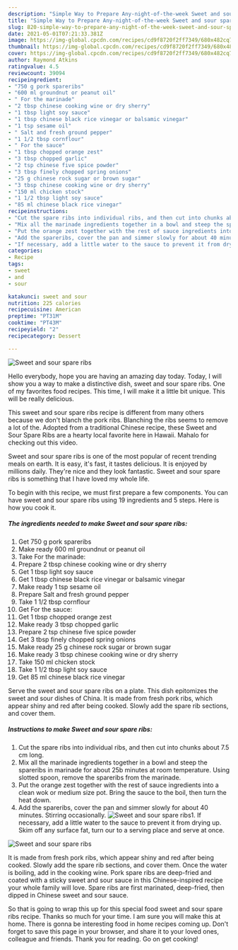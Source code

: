 ```yaml
---
description: "Simple Way to Prepare Any-night-of-the-week Sweet and sour spare ribs"
title: "Simple Way to Prepare Any-night-of-the-week Sweet and sour spare ribs"
slug: 820-simple-way-to-prepare-any-night-of-the-week-sweet-and-sour-spare-ribs
date: 2021-05-01T07:21:33.381Z
image: https://img-global.cpcdn.com/recipes/cd9f8720f2ff7349/680x482cq70/sweet-and-sour-spare-ribs-recipe-main-photo.jpg
thumbnail: https://img-global.cpcdn.com/recipes/cd9f8720f2ff7349/680x482cq70/sweet-and-sour-spare-ribs-recipe-main-photo.jpg
cover: https://img-global.cpcdn.com/recipes/cd9f8720f2ff7349/680x482cq70/sweet-and-sour-spare-ribs-recipe-main-photo.jpg
author: Raymond Atkins
ratingvalue: 4.5
reviewcount: 39094
recipeingredient:
- "750 g pork spareribs"
- "600 ml groundnut or peanut oil"
- " For the marinade"
- "2 tbsp chinese cooking wine or dry sherry"
- "1 tbsp light soy sauce"
- "1 tbsp chinese black rice vinegar or balsamic vinegar"
- "1 tsp sesame oil"
- " Salt and fresh ground pepper"
- "1 1/2 tbsp cornflour"
- " For the sauce"
- "1 tbsp chopped orange zest"
- "3 tbsp chopped garlic"
- "2 tsp chinese five spice powder"
- "3 tbsp finely chopped spring onions"
- "25 g chinese rock sugar or brown sugar"
- "3 tbsp chinese cooking wine or dry sherry"
- "150 ml chicken stock"
- "1 1/2 tbsp light soy sauce"
- "85 ml chinese black rice vinegar"
recipeinstructions:
- "Cut the spare ribs into individual ribs, and then cut into chunks about 7.5 cm long."
- "Mix all the marinade ingredients together in a bowl and steep the spareribs in marinade for about 25b minutes at room temperature. Using slotted spoon, remove the spareribs from the marinade."
- "Put the orange zest together with the rest of sauce ingredients into a clean wok or medium size pot. Bring the sauce to the boil, then turn the heat down."
- "Add the spareribs, cover the pan and simmer slowly for about 40 minutes. Stirring occasionally."
- "If necessary, add a little water to the sauce to prevent it from drying up. Skim off any surface fat, turn our to a serving place and serve at once."
categories:
- Recipe
tags:
- sweet
- and
- sour

katakunci: sweet and sour 
nutrition: 225 calories
recipecuisine: American
preptime: "PT31M"
cooktime: "PT43M"
recipeyield: "2"
recipecategory: Dessert

---
```



![Sweet and sour spare ribs](https://img-global.cpcdn.com/recipes/cd9f8720f2ff7349/680x482cq70/sweet-and-sour-spare-ribs-recipe-main-photo.jpg)

Hello everybody, hope you are having an amazing day today. Today, I will show you a way to make a distinctive dish, sweet and sour spare ribs. One of my favorites food recipes. This time, I will make it a little bit unique. This will be really delicious.

This sweet and sour spare ribs recipe is different from many others because we don&#39;t blanch the pork ribs. Blanching the ribs seems to remove a lot of the. Adopted from a traditional Chinese recipe, these Sweet and Sour Spare Ribs are a hearty local favorite here in Hawaii. Mahalo for checking out this video.

Sweet and sour spare ribs is one of the most popular of recent trending meals on earth. It is easy, it's fast, it tastes delicious. It is enjoyed by millions daily. They're nice and they look fantastic. Sweet and sour spare ribs is something that I have loved my whole life.


To begin with this recipe, we must first prepare a few components. You can have sweet and sour spare ribs using 19 ingredients and 5 steps. Here is how you cook it.

<!--inarticleads1-->

##### The ingredients needed to make Sweet and sour spare ribs:

1. Get 750 g pork spareribs
1. Make ready 600 ml groundnut or peanut oil
1. Take  For the marinade:
1. Prepare 2 tbsp chinese cooking wine or dry sherry
1. Get 1 tbsp light soy sauce
1. Get 1 tbsp chinese black rice vinegar or balsamic vinegar
1. Make ready 1 tsp sesame oil
1. Prepare  Salt and fresh ground pepper
1. Take 1 1/2 tbsp cornflour
1. Get  For the sauce:
1. Get 1 tbsp chopped orange zest
1. Make ready 3 tbsp chopped garlic
1. Prepare 2 tsp chinese five spice powder
1. Get 3 tbsp finely chopped spring onions
1. Make ready 25 g chinese rock sugar or brown sugar
1. Make ready 3 tbsp chinese cooking wine or dry sherry
1. Take 150 ml chicken stock
1. Take 1 1/2 tbsp light soy sauce
1. Get 85 ml chinese black rice vinegar


Serve the sweet and sour spare ribs on a plate. This dish epitomizes the sweet and sour dishes of China. It is made from fresh pork ribs, which appear shiny and red after being cooked. Slowly add the spare rib sections, and cover them. 

<!--inarticleads2-->

##### Instructions to make Sweet and sour spare ribs:

1. Cut the spare ribs into individual ribs, and then cut into chunks about 7.5 cm long.
1. Mix all the marinade ingredients together in a bowl and steep the spareribs in marinade for about 25b minutes at room temperature. Using slotted spoon, remove the spareribs from the marinade.
1. Put the orange zest together with the rest of sauce ingredients into a clean wok or medium size pot. Bring the sauce to the boil, then turn the heat down.
1. Add the spareribs, cover the pan and simmer slowly for about 40 minutes. Stirring occasionally.
<img src="//assets-global.cpcdn.com/assets/icons/button_play-2c75c40dde080a61004c1f40b05d8f140eaff45d7e9e6481dc71c63d2e7c4909.png" alt="Sweet and sour spare ribs">1. If necessary, add a little water to the sauce to prevent it from drying up. Skim off any surface fat, turn our to a serving place and serve at once.
<img src="//assets-global.cpcdn.com/assets/icons/button_play-2c75c40dde080a61004c1f40b05d8f140eaff45d7e9e6481dc71c63d2e7c4909.png" alt="Sweet and sour spare ribs">

It is made from fresh pork ribs, which appear shiny and red after being cooked. Slowly add the spare rib sections, and cover them. Once the water is boiling, add in the cooking wine. Pork spare ribs are deep-fried and coated with a sticky sweet and sour sauce in this Chinese-inspired recipe your whole family will love. Spare ribs are first marinated, deep-fried, then dipped in Chinese sweet and sour sauce. 

So that is going to wrap this up for this special food sweet and sour spare ribs recipe. Thanks so much for your time. I am sure you will make this at home. There is gonna be interesting food in home recipes coming up. Don't forget to save this page in your browser, and share it to your loved ones, colleague and friends. Thank you for reading. Go on get cooking!

